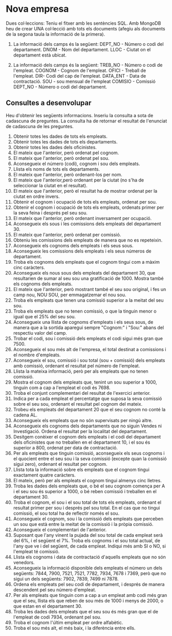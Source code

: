 # Nova empresa
Dues col·leccions: Teniu el fitxer amb les sentències SQL. Amb MongoDB heu de crear UNA col·lecció amb tots els documents (afegiu als documents de la segona taula la informació de la primera).

1) La informació dels camps és la següent:
    DEPT_NO - Número o codi del departament.
    DNOM - Nom del departament.
    LLOC - Ciutat on el departament està ubicat.

2) La informació dels camps és la següent:
    TREB_NO - Número o codi de l'empleat.
    COGNOM - Cognom de l'empleat.
    OFICI - Treball de l'empleat.
    DIR- Codi del cap de l'empleat.
    DATA_ENT - Data de contractació.
    SOU - sou mensual de l'empleat
    COMISIO - Comissió
    DEPT_NO - Número o codi del departament.

## Consultes a desenvolupar
Heu d'obtenir les següents informacions. Inseriu la consulta a sota de cadascuna de preguntes. La consulta ha de retornar el resultat de l'enunciat de cadascuna de les preguntes.

1. Obtenir totes les dades de tots els empleats.
2. Obtenir totes les dades de tots els departaments.
3. Obtenir totes les dades dels oficinistes.
4. El mateix que l'anterior, però ordenat pel cognom.
5. El mateix que l'anterior, però ordenat pel sou.
6. Aconsegueix el número (codi), cognom i sou dels empleats.
7. Llista els noms de tots els departaments.
8. El mateix que l'anterior, però ordenant-los per nom.
9. El mateix que l'anterior,però ordenant per la ciutat (no s'ha de seleccionar la ciutat en el resultat).
10. El mateix que l'anterior, però el resultat ha de mostrar ordenat per la ciutat en ordre invers.
11. Obtenir el cognom i ocupació de tots els empleats, ordenat per sou.
12. Obtenir el cognom i ocupació de tots els empleats, ordenats primer per la seva feina i després pel seu sou.
13. El mateix que l'anterior, però ordenant inversament per ocupació.
14. Aconsegueix els sous i les comissions dels empleats del departament 30.
15. El mateix que l'anterior, però ordenat per comissió.
16. Obteniu les comissions dels empleats de manera que no es repeteixin.
17. Aconsegueix els cognoms dels empleats i els seus sous.
18. Aconsegueix les comissions dels empleats i els seus números de departament.
19. Troba els cognoms dels empleats que el cognom tinguí com a màxim cinc caràcters.
20. Aconsegueix els nous sous dels empleats del departament 30, que resultarien de sumar al seu sou una gratificació de 1000. Mostra també els cognoms dels empleats.
21. El mateix que l'anterior, però mostrant també el seu sou original, i fes un camp nou, NOU SOU, per emmagatzemar el nou sou.
22. Troba els empleats que tenen una comissió superior a la meitat del seu sou.
23. Troba els empleats que no tenen comissió, o que la tinguin menor o igual que el 25% del seu sou.
24. Aconsegueix una llista de cognoms d'empleats i els seus sous, de manera que a la sortida aparegui sempre "Cognom:" i "Sou:" abans del respectiu valor del camp.
25. Trobar el codi, sou i comissió dels empleats el codi sigui més gran que 7500.
26. Aconsegueix el sou més alt de l'empresa, el total destinat a comissions i el nombre d'empleats.
27. Aconsegueix el sou, comissió i sou total (sou + comissió) dels empleats amb comissió, ordenant el resultat pel número de l'empleat.
28. Llista la mateixa informació, però per als empleats que no tenen comissió.
29. Mostra el cognom dels empleats que, tenint un sou superior a 1000, tinguin com a cap a l'empleat el codi és 7698.
30. Troba el conjunt complementari del resultat de l'exercici anterior.
31. Indica per a cada empleat el percentatge que suposa la seva comissió sobre el seu sou, ordenant el resultat pel cognom del mateix.
32. Trobeu els empleats del departament 20 que el seu cognom no conté la cadena AL.
33. Aconsegueix els empleats que no són supervisats per ningú altre.
34. Aconsegueix els cognoms dels departaments que no siguin Vendes ni Investigació. Ordena el resultat per la localitat del departament.
35. Desitgem conèixer el cognom dels empleats i el codi del departament dels oficinistes que no treballen en el departament 10, i el sou és superior a 800, ordenat per data de contractació.
36. Per als empleats que tinguin comissió, aconsegueix els seus cognoms i el quocient entre el seu sou i la seva comissió (excepte quan la comissió sigui zero), ordenant el resultat per cognom.
37. Llista tota la informació sobre els empleats que el cognom tingui exactament quatre caràcters.
38. El mateix, però per als empleats el cognom tingui almenys cinc lletres.
39. Troba les dades dels empleats que, o bé el seu cognom comença per A i el seu sou és superior a 1000, o bé reben comissió i treballen en el departament 30.
40. Troba el cognom, el sou i el sou total de tots els empleats, ordenant el resultat primer per sou i després pel sou total. En el cas que no tingui comissió, el sou total ha de reflectir només el sou.
41. Aconsegueix el cognom, sou i la comissió dels empleats que perceben un sou que està entre la meitat de la comissió i la pròpia comissió.
42. Aconsegueix el complementari de l'anterior.
43. Suposant que l'any vinent la pujada del sou total de cada empleat serà del 6%, i el següent el 7%. Troba els cognoms i el sou total actual, de l'any que ve i del següent, de cada empleat. Indiqui més amb SI o NO, si l'empleat té comissió.
44. Llista els cognoms i data de contractació d'aquells empleats que no són venedors.
45. Aconsegueix la informació disponible dels empleats el número un dels següents: 7844, 7900, 7521, 7521, 7782, 7934, 7678 i 7369, però que no sigui un dels següents: 7902, 7839, 7499 ni 7878.
46. Ordena els empleats pel seu codi de departament, i després de manera descendent pel seu número d'empleat.
47. Per als empleats que tinguin com a cap a un empleat amb codi més gran que el seu, llista els que reben de sou més de 1000 i menys de 2000, o que estan en el departament 30.
48. Troba les dades dels empleats que el seu sou és més gran que el de l'empleat de codi 7934, ordenant pel sou.
49. Troba el cognom l'últim empleat per ordre alfabètic.
50. Troba el sou més alt, el més baix, i la diferència entre ells.
